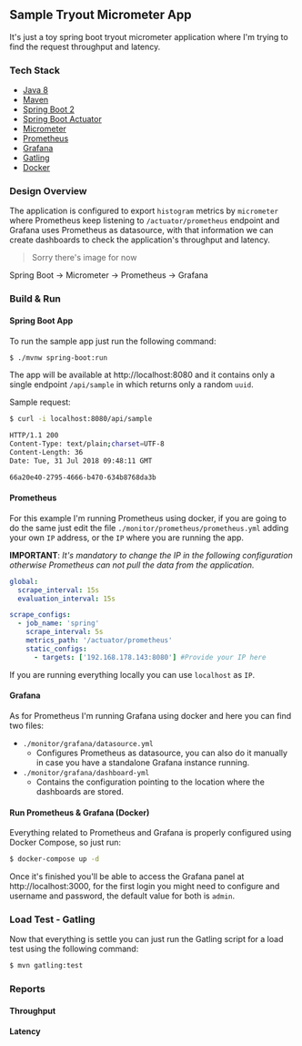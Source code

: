 Sample Tryout Micrometer App
---

It's just a toy spring boot tryout micrometer application where I'm trying to find the request
throughput and latency.

### Tech Stack

  * [Java 8](http://www.oracle.com/technetwork/java/javase/downloads/jdk8-downloads-2133151.html)
  * [Maven](https://maven.apache.org/)
  * [Spring Boot 2](https://spring.io/projects/spring-boot)
  * [Spring Boot Actuator](https://spring.io/projects/spring-boot)
  * [Micrometer](https://micrometer.io/)
  * [Prometheus](https://prometheus.io/)
  * [Grafana](https://grafana.com/)
  * [Gatling](https://gatling.io/)
  * [Docker](http://docker.io/)  

### Design Overview

The application is configured to export `histogram` metrics by `micrometer` where Prometheus keep listening to
`/actuator/prometheus` endpoint and Grafana uses Prometheus as datasource, with that information we can create
dashboards to check the application's throughput and latency.

>Sorry there's image for now

Spring Boot &rarr; Micrometer &rarr; Prometheus &rarr; Grafana


### Build & Run

#### Spring Boot App

To run the sample app just run the following command:

```bash
$ ./mvnw spring-boot:run
```

The app will be available at http://localhost:8080 and it contains only a single endpoint `/api/sample` in which
returns only a random `uuid`.

Sample request:
```bash
$ curl -i localhost:8080/api/sample

HTTP/1.1 200
Content-Type: text/plain;charset=UTF-8
Content-Length: 36
Date: Tue, 31 Jul 2018 09:48:11 GMT

66a20e40-2795-4666-b470-634b8768da3b
```

#### Prometheus

For this example I'm running Prometheus using docker, if you are going to do the same just edit 
the file `./monitor/prometheus/prometheus.yml` adding your own `IP` address, or the `IP` where you are running the
app.

**IMPORTANT**: *It's mandatory to change the IP in the following configuration otherwise Prometheus can not
pull the data from the application.*

```yaml
global:
  scrape_interval: 15s
  evaluation_interval: 15s

scrape_configs:
  - job_name: 'spring'
    scrape_interval: 5s
    metrics_path: '/actuator/prometheus'
    static_configs:
      - targets: ['192.168.178.143:8080'] #Provide your IP here
```

If you are running everything locally you can use `localhost` as `IP`.

#### Grafana

As for Prometheus I'm running Grafana using docker and here you can find two files:
 
 * `./monitor/grafana/datasource.yml`
   * Configures Prometheus as datasource, you can also do it manually in case you have a 
     standalone Grafana instance running. 
 * `./monitor/grafana/dashboard-yml`
   * Contains the configuration pointing to the location where the dashboards are stored.

#### Run Prometheus & Grafana (Docker)

Everything related to Prometheus and Grafana is properly configured using Docker Compose, so just run:

```bash
$ docker-compose up -d
```

Once it's finished you'll be able to access the Grafana panel at http://localhost:3000, for the first login you might
need to configure and username and password, the default value for both is `admin`.

### Load Test - Gatling 

Now that everything is settle you can just run the Gatling script for a load test using the following command:

```bash
$ mvn gatling:test
```

### Reports

#### Throughput

#### Latency